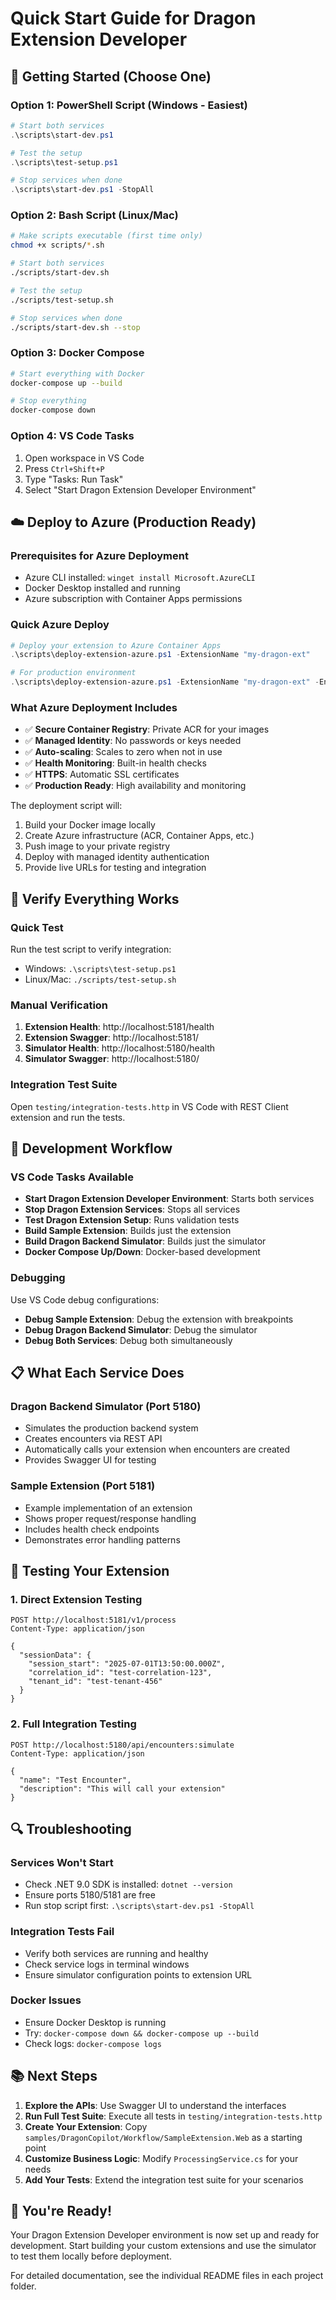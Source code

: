 # Quick Start Guide for Dragon Extension Developer

## 🚀 Getting Started (Choose One)

### Option 1: PowerShell Script (Windows - Easiest)
```powershell
# Start both services
.\scripts\start-dev.ps1

# Test the setup
.\scripts\test-setup.ps1

# Stop services when done
.\scripts\start-dev.ps1 -StopAll
```

### Option 2: Bash Script (Linux/Mac)
```bash
# Make scripts executable (first time only)
chmod +x scripts/*.sh

# Start both services
./scripts/start-dev.sh

# Test the setup
./scripts/test-setup.sh

# Stop services when done
./scripts/start-dev.sh --stop
```

### Option 3: Docker Compose
```bash
# Start everything with Docker
docker-compose up --build

# Stop everything
docker-compose down
```

### Option 4: VS Code Tasks
1. Open workspace in VS Code
2. Press `Ctrl+Shift+P`
3. Type "Tasks: Run Task"
4. Select "Start Dragon Extension Developer Environment"

## ☁️ Deploy to Azure (Production Ready)

### Prerequisites for Azure Deployment
- Azure CLI installed: `winget install Microsoft.AzureCLI`
- Docker Desktop installed and running
- Azure subscription with Container Apps permissions

### Quick Azure Deploy
```powershell
# Deploy your extension to Azure Container Apps
.\scripts\deploy-extension-azure.ps1 -ExtensionName "my-dragon-ext"

# For production environment
.\scripts\deploy-extension-azure.ps1 -ExtensionName "my-dragon-ext" -EnvironmentSuffix "prod"
```

### What Azure Deployment Includes
- ✅ **Secure Container Registry**: Private ACR for your images
- ✅ **Managed Identity**: No passwords or keys needed
- ✅ **Auto-scaling**: Scales to zero when not in use
- ✅ **Health Monitoring**: Built-in health checks
- ✅ **HTTPS**: Automatic SSL certificates
- ✅ **Production Ready**: High availability and monitoring

The deployment script will:
1. Build your Docker image locally
2. Create Azure infrastructure (ACR, Container Apps, etc.)
3. Push image to your private registry
4. Deploy with managed identity authentication
5. Provide live URLs for testing and integration

## 🧪 Verify Everything Works

### Quick Test
Run the test script to verify integration:
- Windows: `.\scripts\test-setup.ps1`
- Linux/Mac: `./scripts/test-setup.sh`

### Manual Verification
1. **Extension Health**: http://localhost:5181/health
2. **Extension Swagger**: http://localhost:5181/
3. **Simulator Health**: http://localhost:5180/health
4. **Simulator Swagger**: http://localhost:5180/

### Integration Test Suite
Open `testing/integration-tests.http` in VS Code with REST Client extension and run the tests.

## 🔧 Development Workflow

### VS Code Tasks Available
- **Start Dragon Extension Developer Environment**: Starts both services
- **Stop Dragon Extension Services**: Stops all services
- **Test Dragon Extension Setup**: Runs validation tests
- **Build Sample Extension**: Builds just the extension
- **Build Dragon Backend Simulator**: Builds just the simulator
- **Docker Compose Up/Down**: Docker-based development

### Debugging
Use VS Code debug configurations:
- **Debug Sample Extension**: Debug the extension with breakpoints
- **Debug Dragon Backend Simulator**: Debug the simulator
- **Debug Both Services**: Debug both simultaneously

## 📋 What Each Service Does

### Dragon Backend Simulator (Port 5180)
- Simulates the production backend system
- Creates encounters via REST API
- Automatically calls your extension when encounters are created
- Provides Swagger UI for testing

### Sample Extension (Port 5181)
- Example implementation of an extension
- Shows proper request/response handling
- Includes health check endpoints
- Demonstrates error handling patterns

## 🎯 Testing Your Extension

### 1. Direct Extension Testing
```http
POST http://localhost:5181/v1/process
Content-Type: application/json

{
  "sessionData": {
    "session_start": "2025-07-01T13:50:00.000Z",
    "correlation_id": "test-correlation-123",
    "tenant_id": "test-tenant-456"
  }
}
```

### 2. Full Integration Testing
```http
POST http://localhost:5180/api/encounters:simulate
Content-Type: application/json

{
  "name": "Test Encounter",
  "description": "This will call your extension"
}
```

## 🔍 Troubleshooting

### Services Won't Start
- Check .NET 9.0 SDK is installed: `dotnet --version`
- Ensure ports 5180/5181 are free
- Run stop script first: `.\scripts\start-dev.ps1 -StopAll`

### Integration Tests Fail
- Verify both services are running and healthy
- Check service logs in terminal windows
- Ensure simulator configuration points to extension URL

### Docker Issues
- Ensure Docker Desktop is running
- Try: `docker-compose down && docker-compose up --build`
- Check logs: `docker-compose logs`

## 📚 Next Steps

1. **Explore the APIs**: Use Swagger UI to understand the interfaces
2. **Run Full Test Suite**: Execute all tests in `testing/integration-tests.http`
3. **Create Your Extension**: Copy `samples/DragonCopilot/Workflow/SampleExtension.Web` as a starting point
4. **Customize Business Logic**: Modify `ProcessingService.cs` for your needs
5. **Add Your Tests**: Extend the integration test suite for your scenarios

## 🎉 You're Ready!

Your Dragon Extension Developer environment is now set up and ready for development. Start building your custom extensions and use the simulator to test them locally before deployment.

For detailed documentation, see the individual README files in each project folder.
